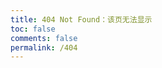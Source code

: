 ```yaml
---
title: 404 Not Found：该页无法显示
toc: false
comments: false
permalink: /404
---
```


<html>
<head>
</head>
<body>
<script type="text/javascript" src="http://www.qq.com/404/search_children.js" charset="utf-8" homePageUrl="http://rhheng.com" homePageName="返回主页"></script>
</body>
</html>
